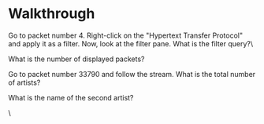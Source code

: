# Walkthrough

Go to packet number 4. Right-click on the "Hypertext Transfer Protocol" and apply it as a filter. Now, look at the filter pane. What is the filter query?\


What is the number of displayed packets?



Go to packet number 33790 and follow the stream. What is the total number of artists?



What is the name of the second artist?

\
